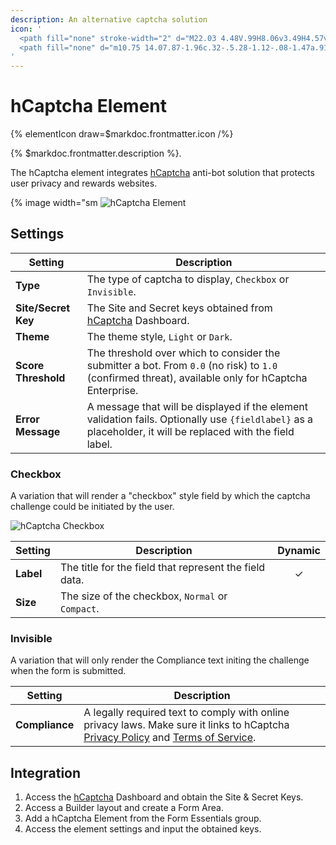 ```yaml
---
description: An alternative captcha solution
icon: '
  <path fill="none" stroke-width="2" d="M22.03 4.48V.99H8.06v3.49H4.57v3.49H1.08v13.95h3.49v3.49h3.49v3.49h13.97v-3.49h3.49v-3.49h3.49V7.97h-3.49V4.48h-3.49z"/>
  <path fill="none" d="m10.75 14.07.87-1.96c.32-.5.28-1.12-.08-1.47a.91.91 0 0 0-.16-.12.97.97 0 0 0-.8-.1c-.3.1-.56.29-.73.56-.17.27-1.2 2.8-1.65 4.06-.45 1.25-.27 3.56 1.45 5.29 1.82 1.82 4.47 2.24 6.15.97a.64.64 0 0 0 .19-.13l5.19-4.34c.25-.2.63-.63.29-1.12-.32-.47-.94-.16-1.2.01l-2.98 2.17a.14.14 0 0 1-.09.03.14.14 0 0 1-.11-.05c-.08-.1-.09-.34.03-.44l4.58-3.89c.4-.36.46-.87.13-1.23-.31-.35-.8-.33-1.2.03l-4.13 3.22a.18.18 0 0 1-.12.05.18.18 0 0 1-.15-.08c-.09-.09-.12-.25-.03-.34l4.68-4.53a.93.93 0 0 0 .04-1.29.87.87 0 0 0-.63-.27.93.93 0 0 0-.66.26l-4.77 4.49c-.12.11-.34 0-.37-.14a.15.15 0 0 1 .04-.14l3.65-4.16a.9.9 0 0 0 .29-.66.92.92 0 0 0-.9-.9.9.9 0 0 0-.66.28l-5.54 6.12c-.19.2-.49.21-.63.1a.21.21 0 0 1-.04-.29h.01z"/>
'
---
```


# hCaptcha Element

{% elementIcon draw=$markdoc.frontmatter.icon /%}

{% $markdoc.frontmatter.description %}.

The hCaptcha element integrates [hCaptcha](https://www.hcaptcha.com/) anti-bot solution that protects user privacy and rewards websites.

{% image width="sm
![hCaptcha Element](./assets/captcha/hcaptcha.webp)

## Settings

| Setting | Description |
| ------- | ----------- |
| **Type** | The type of captcha to display, `Checkbox` or `Invisible`. |
| **Site/Secret Key** | The Site and Secret keys obtained from [hCaptcha](https://www.hcaptcha.com/) Dashboard. |
| **Theme** | The theme style, `Light` or `Dark`. |
| **Score Threshold** | The threshold over which to consider the submitter a bot. From `0.0` (no risk) to `1.0` (confirmed threat), available only for hCaptcha Enterprise. |
| **Error Message** | A message that will be displayed if the element validation fails. Optionally use `{fieldlabel}` as a placeholder, it will be replaced with the field label. | &#x2713; |  | &#x2713; |

### Checkbox

A variation that will render a "checkbox" style field by which the captcha challenge could be initiated by the user.

![hCaptcha Checkbox](./assets/captcha/hcaptcha-checkbox.webp)

| Setting | Description | Dynamic |
| ------- | ----------- | :-----: |
| **Label** | The title for the field that represent the field data. | &#x2713; |
| **Size** | The size of the checkbox, `Normal` or `Compact`. |

### Invisible

A variation that will only render the Compliance text initing the challenge when the form is submitted.

| Setting | Description |
| ------- | ----------- |
| **Compliance** | A legally required text to comply with online privacy laws. Make sure it links to hCaptcha [Privacy Policy](https://www.hcaptcha.com/privacy) and [Terms of Service](https://hcaptcha.com/terms). |

## Integration

1. Access the [hCaptcha](https://www.hcaptcha.com/) Dashboard and obtain the Site & Secret Keys.
1. Access a Builder layout and create a Form Area.
1. Add a hCaptcha Element from the Form Essentials group.
1. Access the element settings and input the obtained keys.
